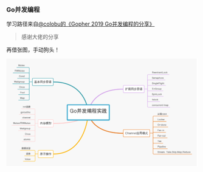 ### Go并发编程

学习路径来自[@colobu的《Gopher 2019 Go并发编程的分享》](https://colobu.com/2019/04/28/gopher-2019-concurrent-in-action/#more)
> 感谢大佬的分享

再借张图，手动狗头！

![Go并发编程学习图](image/go-concurrency-in-action.png)